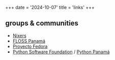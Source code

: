 +++
date = '2024-10-07'
title = 'links'
+++

## groups & communities

* [Nixers](https://nixers.net/)
* [FLOSS Panamá](https://floss-pa.net/)
* [Proyecto Fedora](https://getfedora.org/)
* [Python Software Foundation](https://www.python.org/psf/) / [Python Panamá](https://pythonpanama.org)
